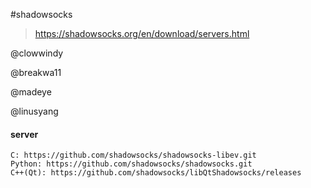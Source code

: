 #shadowsocks

> https://shadowsocks.org/en/download/servers.html

@clowwindy

@breakwa11

@madeye

@linusyang

#### server

```
C: https://github.com/shadowsocks/shadowsocks-libev.git
Python: https://github.com/shadowsocks/shadowsocks.git
C++(Qt): https://github.com/shadowsocks/libQtShadowsocks/releases
```